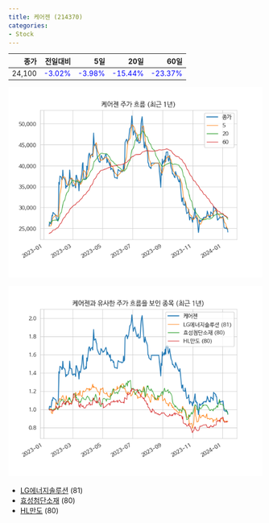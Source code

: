 ```yaml
---
title: 케어젠 (214370)
categories:
- Stock
---
```


|종가|전일대비|5일|20일|60일|
|---:|-------:|--:|---:|---:|
|24,100|<span style="color: blue">-3.02%</span>|<span style="color: blue">-3.98%</span>|<span style="color: blue">-15.44%</span>|<span style="color: blue">-23.37%</span>|


<!-- more -->

![214370](/assets/images/stock/214370.png)

![214370](/assets/images/stock/214370_sim.png)

- [LG에너지솔루션](/stock/373220/) (81)
- [효성첨단소재](/stock/298050/) (80)
- [HL만도](/stock/204320/) (80)